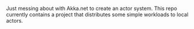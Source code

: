 Just messing about with Akka.net to create an actor system. This repo currently contains a project that distributes some simple workloads to local actors.
